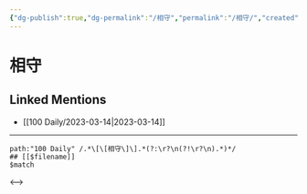 ```yaml
---
{"dg-publish":true,"dg-permalink":"/相守","permalink":"/相守/","created":"2023-03-15T16:27:26.149+08:00","updated":"2023-03-15T16:27:26.727+08:00"}
---
```


# 相守

## Linked Mentions
- [[100 Daily/2023-03-14\|2023-03-14]]


---

```expander
path:"100 Daily" /.*\[\[相守\]\].*(?:\r?\n(?!\r?\n).*)*/
## [[$filename]]
$match
```

<-->